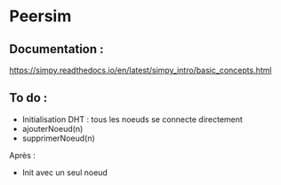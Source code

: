 # Peersim

## Documentation : 
https://simpy.readthedocs.io/en/latest/simpy_intro/basic_concepts.html


## To do : 
- Initialisation DHT : tous les noeuds se connecte directement
- ajouterNoeud(n)
- supprimerNoeud(n)

Après : 
- Init avec un seul noeud